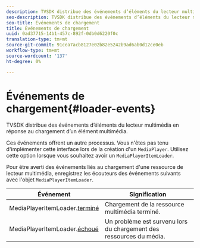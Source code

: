 ```yaml
---
description: TVSDK distribue des événements d’éléments du lecteur multimédia en réponse au chargement d’un élément multimédia.
seo-description: TVSDK distribue des événements d’éléments du lecteur multimédia en réponse au chargement d’un élément multimédia.
seo-title: Événements de chargement
title: Événements de chargement
uuid: 0ad37715-14b1-457c-892f-0db0d6220f0c
translation-type: tm+mt
source-git-commit: 91cea7acb8127e02b82e5242b9ad6ab0d12ce0eb
workflow-type: tm+mt
source-wordcount: '137'
ht-degree: 0%

---
```



# Événements de chargement{#loader-events}

TVSDK distribue des événements d’éléments du lecteur multimédia en réponse au chargement d’un élément multimédia.

Ces événements offrent un autre processus. Vous n&#39;êtes pas tenu d&#39;implémenter cette interface lors de la création d&#39;un `MediaPlayer`. Utilisez cette option lorsque vous souhaitez avoir un `MediaPlayerItemLoader`.

Pour être averti des événements liés au chargement d&#39;une ressource de lecteur multimédia, enregistrez les écouteurs des événements suivants avec l&#39;objet `MediaPlayerItemLoader`.

| Événement | Signification |
|---|---|
| MediaPlayerItemLoader.[terminé](https://help.adobe.com/en_US/primetime/api/psdk/asdoc-dhls_1.4/com/adobe/mediacore/MediaPlayerItemLoader.html#event:completed) | Chargement de la ressource multimédia terminé. |
| MediaPlayerItemLoader.[échoué](https://help.adobe.com/en_US/primetime/api/psdk/asdoc-dhls_1.4/com/adobe/mediacore/MediaPlayerItemLoader.html#event:failed) | Un problème est survenu lors du chargement des ressources du média. |